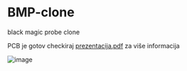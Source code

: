 # BMP-clone
black magic probe clone

PCB je gotov 
checkiraj [prezentacija.pdf](prezentacija.pdf)
 za više informacija

![image](https://github.com/jadranm/BMP-clone/assets/44920813/d69ef4dd-76cb-4dfa-b021-9e1ff701e4ab)
